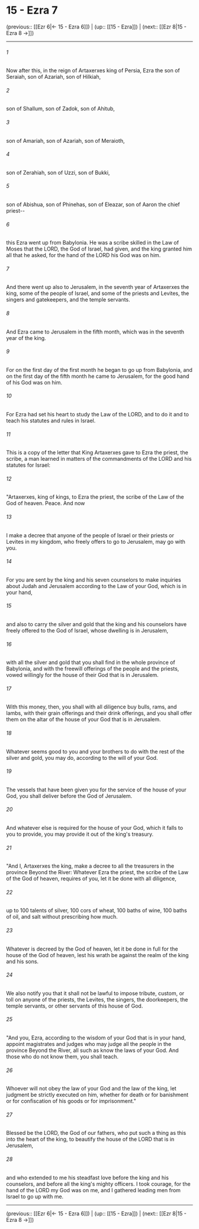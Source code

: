 # 15 - Ezra 7

(previous:: [[Ezr 6|← 15 - Ezra 6]]) | (up:: [[15 - Ezra]]) | (next:: [[Ezr 8|15 - Ezra 8 →]])

***


###### 1 
Now after this, in the reign of Artaxerxes king of Persia, Ezra the son of Seraiah, son of Azariah, son of Hilkiah, 

###### 2 
son of Shallum, son of Zadok, son of Ahitub, 

###### 3 
son of Amariah, son of Azariah, son of Meraioth, 

###### 4 
son of Zerahiah, son of Uzzi, son of Bukki, 

###### 5 
son of Abishua, son of Phinehas, son of Eleazar, son of Aaron the chief priest-- 

###### 6 
this Ezra went up from Babylonia. He was a scribe skilled in the Law of Moses that the LORD, the God of Israel, had given, and the king granted him all that he asked, for the hand of the LORD his God was on him. 

###### 7 
And there went up also to Jerusalem, in the seventh year of Artaxerxes the king, some of the people of Israel, and some of the priests and Levites, the singers and gatekeepers, and the temple servants. 

###### 8 
And Ezra came to Jerusalem in the fifth month, which was in the seventh year of the king. 

###### 9 
For on the first day of the first month he began to go up from Babylonia, and on the first day of the fifth month he came to Jerusalem, for the good hand of his God was on him. 

###### 10 
For Ezra had set his heart to study the Law of the LORD, and to do it and to teach his statutes and rules in Israel. 

###### 11 
This is a copy of the letter that King Artaxerxes gave to Ezra the priest, the scribe, a man learned in matters of the commandments of the LORD and his statutes for Israel: 

###### 12 
"Artaxerxes, king of kings, to Ezra the priest, the scribe of the Law of the God of heaven. Peace. And now 

###### 13 
I make a decree that anyone of the people of Israel or their priests or Levites in my kingdom, who freely offers to go to Jerusalem, may go with you. 

###### 14 
For you are sent by the king and his seven counselors to make inquiries about Judah and Jerusalem according to the Law of your God, which is in your hand, 

###### 15 
and also to carry the silver and gold that the king and his counselors have freely offered to the God of Israel, whose dwelling is in Jerusalem, 

###### 16 
with all the silver and gold that you shall find in the whole province of Babylonia, and with the freewill offerings of the people and the priests, vowed willingly for the house of their God that is in Jerusalem. 

###### 17 
With this money, then, you shall with all diligence buy bulls, rams, and lambs, with their grain offerings and their drink offerings, and you shall offer them on the altar of the house of your God that is in Jerusalem. 

###### 18 
Whatever seems good to you and your brothers to do with the rest of the silver and gold, you may do, according to the will of your God. 

###### 19 
The vessels that have been given you for the service of the house of your God, you shall deliver before the God of Jerusalem. 

###### 20 
And whatever else is required for the house of your God, which it falls to you to provide, you may provide it out of the king's treasury. 

###### 21 
"And I, Artaxerxes the king, make a decree to all the treasurers in the province Beyond the River: Whatever Ezra the priest, the scribe of the Law of the God of heaven, requires of you, let it be done with all diligence, 

###### 22 
up to 100 talents of silver, 100 cors of wheat, 100 baths of wine, 100 baths of oil, and salt without prescribing how much. 

###### 23 
Whatever is decreed by the God of heaven, let it be done in full for the house of the God of heaven, lest his wrath be against the realm of the king and his sons. 

###### 24 
We also notify you that it shall not be lawful to impose tribute, custom, or toll on anyone of the priests, the Levites, the singers, the doorkeepers, the temple servants, or other servants of this house of God. 

###### 25 
"And you, Ezra, according to the wisdom of your God that is in your hand, appoint magistrates and judges who may judge all the people in the province Beyond the River, all such as know the laws of your God. And those who do not know them, you shall teach. 

###### 26 
Whoever will not obey the law of your God and the law of the king, let judgment be strictly executed on him, whether for death or for banishment or for confiscation of his goods or for imprisonment." 

###### 27 
Blessed be the LORD, the God of our fathers, who put such a thing as this into the heart of the king, to beautify the house of the LORD that is in Jerusalem, 

###### 28 
and who extended to me his steadfast love before the king and his counselors, and before all the king's mighty officers. I took courage, for the hand of the LORD my God was on me, and I gathered leading men from Israel to go up with me.

***

(previous:: [[Ezr 6|← 15 - Ezra 6]]) | (up:: [[15 - Ezra]]) | (next:: [[Ezr 8|15 - Ezra 8 →]])
